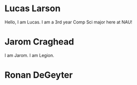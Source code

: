 # Lucas Larson
Hello, I am Lucas. I am a 3rd year Comp Sci major here at NAU!
# Jarom Craghead
I am Jarom. I am Legion.
# Ronan DeGeyter
